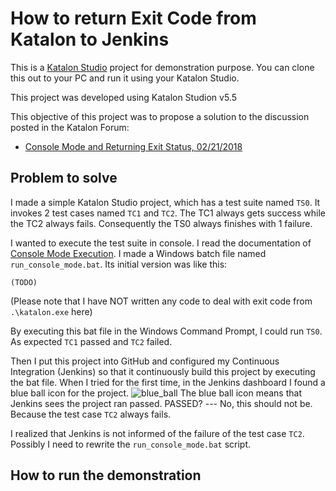 How to return Exit Code from Katalon to Jenkins
===============================================

This is a [Katalon Studio](https://www.katalon.com/) project for demonstration purpose. You can clone this out to your PC and run it using your Katalon Studio.

This project was developed using Katalon Studion v5.5

This objective of this project was to propose a solution to the discussion posted in the Katalon Forum:

- [Console Mode and Returning Exit Status, 02/21/2018](https://forum.katalon.com/discussion/5292/console-mode-and-returning-exit-status)

## Problem to solve

I made a simple Katalon Studio project, which has a test suite named `TS0`. It invokes 2 test cases named `TC1` and `TC2`. The TC1 always gets success while the TC2 always fails. Consequently the TS0 always finishes with 1 failure.

I wanted to execute the test suite in console. I read the documentation of [Console Mode Execution](https://docs.katalon.com/display/KD/Console+Mode+Execution). I made a Windows batch file named `run_console_mode.bat`. Its initial version was like this:
```
(TODO)
```
(Please note that I have NOT written any code to deal with exit code from `.\katalon.exe` here)


By executing this bat file in the Windows Command Prompt, I could run `TS0`. As expected `TC1` passed and `TC2` failed.

Then I put this project into GitHub and configured my Continuous Integration (Jenkins) so that it continuously build this project by executing the bat file. When I tried for the first time, in the Jenkins dashboard I found a blue ball icon for the project. ![blue_ball]() The blue ball icon means that Jenkins sees the project ran passed. PASSED? --- No, this should not be. Because the test case `TC2` always fails.

I realized that Jenkins is not informed of the failure of the test case `TC2`. Possibly I need to rewrite the `run_console_mode.bat` script.

## How to run the demonstration
